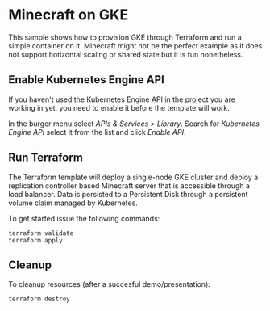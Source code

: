 # Minecraft on GKE #
This sample shows how to provision GKE through Terraform and run a simple container on it. Minecraft might not be the perfect example as it does not support hotizontal scaling or shared state but it is fun nonetheless.

## Enable Kubernetes Engine API ##
If you haven't used the Kubernetes Engine API in the project you are working in yet, you need to enable it before the template will work.

In the burger menu select _APIs & Services > Library_. Search for _Kubernetes Engine API_ select it from the list and click _Enable API_.

## Run Terraform ##
The Terraform template will deploy a single-node GKE cluster and deploy a replication controller based Minecraft server that is accessible through a load balancer. Data is persisted to a Persistent Disk through a persistent volume claim managed by Kubernetes.

To get started issue the following commands:
```
terraform validate
terraform apply
```

## Cleanup ##
To cleanup resources (after a succesful demo/presentation):
```
terraform destroy
```